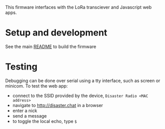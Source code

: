 This firmware interfaces with the LoRa transciever and Javascript web apps.

# Setup and development
See the main [README](https://github.com/sudomesh/disaster-radio) to build the firmware

# Testing
Debugging can be done over serial using a tty interface, such as screen or minicom.
To test the web app:  
* connect to the SSID provided by the device, `Disaster Radio <MAC address>` 
* navigate to http://disaster.chat in a browser
* enter a nick
* send a message
* to toggle the local echo, type `$`

